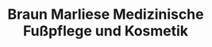 ---
title: "Braun Marliese Medizinische Fußpflege und Kosmetik"
url: /koenigswinter/braun-marliese-medizinische-fusspflege-und-kosmetik/
shop: Kosmetik
---